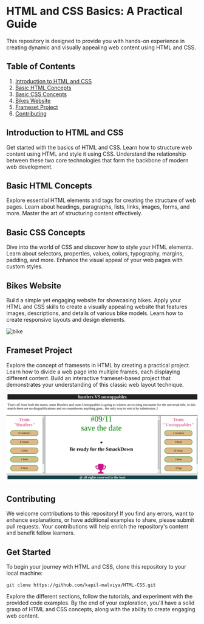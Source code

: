 # HTML and CSS Basics: A Practical Guide

This repository is designed to provide you with hands-on experience in creating dynamic and visually appealing web content 
using HTML and CSS.

## Table of Contents

1. [Introduction to HTML and CSS](#introduction-to-html-and-css)
2. [Basic HTML Concepts](#basic-html-concepts)
3. [Basic CSS Concepts](#basic-css-concepts)
4. [Bikes Website](#bikes-website)
5. [Frameset Project](#frameset-project)
6. [Contributing](#contributing)


## Introduction to HTML and CSS

Get started with the basics of HTML and CSS. Learn how to structure web content using HTML and style it using CSS. 
Understand the relationship between these two core technologies that form the backbone of modern web development.

## Basic HTML Concepts

Explore essential HTML elements and tags for creating the structure of web pages. Learn about headings, paragraphs, 
lists, links, images, forms, and more. Master the art of structuring content effectively.

## Basic CSS Concepts

Dive into the world of CSS and discover how to style your HTML elements. Learn about selectors, properties, values, 
colors, typography, margins, padding, and more. Enhance the visual appeal of your web pages with custom styles.

## Bikes Website

Build a simple yet engaging website for showcasing bikes. Apply your HTML and CSS skills to create a visually appealing 
website that features images, descriptions, and details of various bike models. Learn how to create responsive layouts 
and design elements.

![bike]([https://via.placeholder.com/468x300?text=App+Screenshot+Here](https://github.com/kapil-malviya/HTML-CSS/blob/main/images/bikes.png))


## Frameset Project

Explore the concept of framesets in HTML by creating a practical project. Learn how to divide a web page into multiple 
frames, each displaying different content. Build an interactive frameset-based project that demonstrates your understanding 
of this classic web layout technique.

![Frameset Project](images/frameset.png)


## Contributing

We welcome contributions to this repository! If you find any errors, want to enhance explanations, or have additional 
examples to share, please submit pull requests. Your contributions will help enrich the repository's content and benefit 
fellow learners.



## Get Started

To begin your journey with HTML and CSS, clone this repository to your local machine:

```
git clone https://github.com/kapil-malviya/HTML-CSS.git
```

Explore the different sections, follow the tutorials, and experiment with the provided code examples. By the end of your 
exploration, you'll have a solid grasp of HTML and CSS concepts, along with the ability to create engaging web content.
